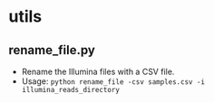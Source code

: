 # utils
## rename_file.py
* Rename the Illumina files with a CSV file.
* Usage: `python rename_file -csv samples.csv -i illumina_reads_directory`